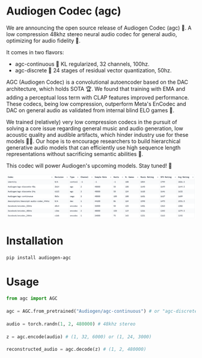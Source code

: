 # Audiogen Codec (agc)

We are announcing the open source release of Audiogen Codec (agc) 🎉. A low compression 48khz stereo neural audio codec for general audio, optimizing for audio fidelity 🎵.

It comes in two flavors:

- agc-continuous 🔄
KL regularized, 32 channels, 100hz.
- agc-discrete 🔢
24 stages of residual vector quantization, 50hz.

AGC (Audiogen Codec) is a convolutional autoencoder based on the DAC architecture, which holds SOTA 🏆. We found that training with EMA and adding a perceptual loss term with CLAP features improved performance. These codecs, being low compression, outperform Meta's EnCodec and DAC on general audio as validated from internal blind ELO games 🎲.

We trained (relatively) very low compression codecs in the pursuit of solving a core issue regarding general music and audio generation, low acoustic quality and audible artifacts, which hinder industry use for these models 🚫🎶. Our hope is to encourage researchers to build hierarchical generative audio models that can efficiently use high sequence length representations without sacrificing semantic abilities 🧠.


This codec will power Audiogen's upcoming models. Stay tuned! 🚀

![ELO Image](assets/elo.png)

# Installation
```sh
pip install audiogen-agc
```

# Usage
```python
from agc import AGC

agc = AGC.from_pretrained("Audiogen/agc-continuous") # or "agc-discrete"

audio = torch.randn(1, 2, 480000) # 48khz stereo

z = agc.encode(audio) # (1, 32, 6000) or (1, 24, 3000)

reconstructed_audio = agc.decode(z) # (1, 2, 480000)
```